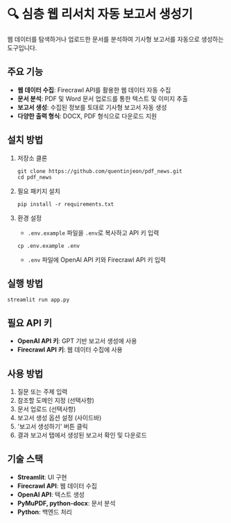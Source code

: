 # 🔍 심층 웹 리서치 자동 보고서 생성기

웹 데이터를 탐색하거나 업로드한 문서를 분석하여 기사형 보고서를 자동으로 생성하는 도구입니다.

## 주요 기능

- **웹 데이터 수집**: Firecrawl API를 활용한 웹 데이터 자동 수집
- **문서 분석**: PDF 및 Word 문서 업로드를 통한 텍스트 및 이미지 추출
- **보고서 생성**: 수집된 정보를 토대로 기사형 보고서 자동 생성
- **다양한 출력 형식**: DOCX, PDF 형식으로 다운로드 지원

## 설치 방법

1. 저장소 클론
   ```
   git clone https://github.com/quentinjeon/pdf_news.git
   cd pdf_news
   ```

2. 필요 패키지 설치
   ```
   pip install -r requirements.txt
   ```

3. 환경 설정
   - `.env.example` 파일을 `.env`로 복사하고 API 키 입력
   ```
   cp .env.example .env
   ```
   - `.env` 파일에 OpenAI API 키와 Firecrawl API 키 입력

## 실행 방법

```
streamlit run app.py
```

## 필요 API 키

- **OpenAI API 키**: GPT 기반 보고서 생성에 사용
- **Firecrawl API 키**: 웹 데이터 수집에 사용

## 사용 방법

1. 질문 또는 주제 입력
2. 참조할 도메인 지정 (선택사항)
3. 문서 업로드 (선택사항)
4. 보고서 생성 옵션 설정 (사이드바)
5. '보고서 생성하기' 버튼 클릭
6. 결과 보고서 탭에서 생성된 보고서 확인 및 다운로드

## 기술 스택

- **Streamlit**: UI 구현
- **Firecrawl API**: 웹 데이터 수집
- **OpenAI API**: 텍스트 생성
- **PyMuPDF, python-docx**: 문서 분석
- **Python**: 백엔드 처리
